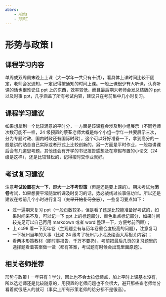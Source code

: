 ```yaml
---
abbrs:
    - 形策Ⅰ
    - 形策I
---
```


# 形势与政策 Ⅰ

## 课程学习内容

单周或双周周末晚上上课（大一学年一共只有十讲），看具体上课时间比较不固定，老师会发通知，一定记得按通知的时间上课。~~一般上课很少有人听课~~，认真听课的话也很难记住 ppt 上的东西，效率较低，而且最后期末老师会发总结版的 ppt 以及时事 ppt，几乎涵盖了所有考试内容，建议只在考前集中几小时复习。

## 课程学习建议

如果想拿到一个比较满意的平时分，一方面是该课程会涉及到小组展示（不同老师次数可能不一样，24 级预置的蔡荃老师大概是每个小组一学年一共要展示三次，分为专题时政、国内时政还有国际时政），这个可以好好准备一下，拿到高分的一般是讲的贴合自己实际或者形式上比较创新的。另一方面是平时作业，一般每讲课后会有几道思考题，其他还会有开学的书记报告感想及在寒假布置的小论文（24 级是这样），还是比较轻松的，记得按时交作业就好。

## 考试复习建议

注意**考试设置在大一下**，即**大一上不考形策**（但是还是要上课的）。期末考试为**闭卷**考试，如果想要平常随堂听课及时复习的话，势必战线过长事倍功半。所以还是建议在考前几个小时进行复习（~~太早开始复习会忘~~），一些复习要点如下：

- 过一遍期末复习 ppt（一般页数较多，但是看了还是比较能准备好考试的，如果时间来不及，可以记一下 ppt 上的标题部分、颜色重点标记部分，如果时间较充足可以自己再用 markdown 或者 word 整理一下，方便考前回顾）；
- 上 cc98 看一下历年卷（主观题会有与历年卷重合度极高的问题），注意复习一下杭州当年的大事（比如 24 级考了杭州六小龙及绘画大系相关内容）；
- 看两本形策教材（即时事报告，千万不要扔），考前把最后几页的复习题里的选择题看着答案做一做（都有答案，考试题有时候会出现里面原题）。

## 相关老师推荐

形势与政策 Ⅰ 一年只有 1 学分，因此也不会太拉低绩点，加上平时上课基本没有，所以选老师还是比较随意的，用预置的老师问题也不会很大，避开那些查老师给分看着就很感人的就可（事实上所有形策老师的给分都不是很高）。
